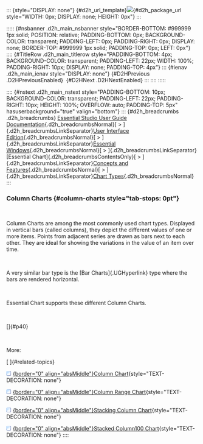 ::: {style="DISPLAY: none"}
[](ms-xhelp:///?Id=d2h_url_template){#d2h_url_template}![](!package_url!){#d2h_package_url style="WIDTH: 0px; DISPLAY: none; HEIGHT: 0px"}
:::

::::: {#nsbanner .d2h_main_nsbanner style="BORDER-BOTTOM: #999999 1px solid; POSITION: relative; PADDING-BOTTOM: 0px; BACKGROUND-COLOR: transparent; PADDING-LEFT: 0px; PADDING-RIGHT: 0px; DISPLAY: none; BORDER-TOP: #999999 1px solid; PADDING-TOP: 0px; LEFT: 0px"}
:::: {#TitleRow .d2h_main_titlerow style="PADDING-BOTTOM: 4px; BACKGROUND-COLOR: transparent; PADDING-LEFT: 22px; WIDTH: 100%; PADDING-RIGHT: 10px; DISPLAY: none; PADDING-TOP: 4px"}
::: {#ienav .d2h_main_ienav style="DISPLAY: none"}
[](ms-xhelp:///?Id=f4791c67-5499-4f7c-997b-fd1e44a3e534){#D2HPrevious .D2HPreviousEnabled}  [](ms-xhelp:///?Id=2a43ef50-d8d2-46e3-b793-211d4b7e73e0){#D2HNext .D2HNextEnabled}
:::
::::
:::::

:::: {#nstext .d2h_main_nstext style="PADDING-BOTTOM: 10px; BACKGROUND-COLOR: transparent; PADDING-LEFT: 22px; PADDING-RIGHT: 10px; HEIGHT: 100%; OVERFLOW: auto; PADDING-TOP: 5px" hasuserbackground="true" valign="bottom"}
::: {#d2h_breadcrumbs .d2h_breadcrumbs}
[Essential Studio User Guide Documentation](ms-xhelp:///?Id=12457748-09e3-4d74-a240-8e049cedf030){.d2h_breadcrumbsNormal}[ \> ]{.d2h_breadcrumbsLinkSeparator}[User Interface Edition](ms-xhelp:///?Id=c29296b7-531c-413b-a0ec-488ca1f7f669){.d2h_breadcrumbsNormal}[ \> ]{.d2h_breadcrumbsLinkSeparator}[Essential Windows](ms-xhelp:///?Id=e60759d8-47a4-4570-9d7a-16a68d63f2ea){.d2h_breadcrumbsNormal}[ \> ]{.d2h_breadcrumbsLinkSeparator}[Essential Chart]{.d2h_breadcrumbsContentsOnly}[ \> ]{.d2h_breadcrumbsLinkSeparator}[Concepts and Features](ms-xhelp:///?Id=71321e9c-336c-4c1c-a127-be9f135ad4bb){.d2h_breadcrumbsNormal}[ \> ]{.d2h_breadcrumbsLinkSeparator}[Chart Types](ms-xhelp:///?Id=cf461556-638d-4482-bf48-b839cfdbac14){.d2h_breadcrumbsNormal}
:::

### Column Charts {#column-charts style="tab-stops: 0pt"}

 

Column Charts are among the most commonly used chart types. Displayed in vertical bars (called columns), they depict the different values of one or more items. Points from adjacent series are drawn as bars next to each other. They are ideal for showing the variations in the value of an item over time.

 

A very similar bar type is the [Bar Charts]{.UGHyperlink} type where the bars are rendered horizontal.

 

Essential Chart supports these different Column Charts.

 

[]{#p40} 

 

More:

[ ]{#related-topics}

[![](button.gif){border="0" align="absMiddle"}Column Chart](ms-xhelp:///?Id=c3ed777f-4537-4c92-816e-e9e8bf6e087e){style="TEXT-DECORATION: none"}

[![](button.gif){border="0" align="absMiddle"}Column Range Chart](ms-xhelp:///?Id=97bb68be-633c-45a7-9757-044bb7fa98a6){style="TEXT-DECORATION: none"}

[![](button.gif){border="0" align="absMiddle"}Stacking Column Chart](ms-xhelp:///?Id=4b4051b2-2a74-49bc-8595-d60e6493bb70){style="TEXT-DECORATION: none"}

[![](button.gif){border="0" align="absMiddle"}Stacked Column100 Chart](ms-xhelp:///?Id=c74064c2-1c30-4ebf-95d4-0253b2465d71){style="TEXT-DECORATION: none"}
::::
